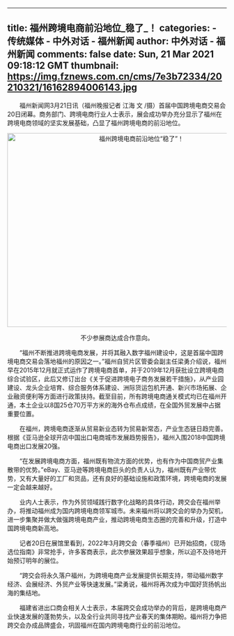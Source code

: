 
---
title: 福州跨境电商前沿地位_稳了_！
categories: 
    - 传统媒体
    - 中外对话 - 福州新闻
author: 中外对话 - 福州新闻
comments: false
date: Sun, 21 Mar 2021 09:18:12 GMT
thumbnail: https://img.fznews.com.cn/cms/7e3b72334/20210321/16162894006143.jpg
---

<div>   
<p>　　福州新闻网3月21日讯（福州晚报记者 江海 文 /摄）首届中国跨境电商交易会20日闭幕。商务部门、跨境电商行业人士表示，展会成功举办充分显示了福州在跨境电商领域的坚实发展基础，凸显了福州跨境电商的前沿地位。</p><p style="text-align: center;"><img width="600" height="444" title="福州跨境电商前沿地位“稳了”！" align style="width:600px;height:444px;" alt="福州跨境电商前沿地位“稳了”！" src="https://img.fznews.com.cn/cms/7e3b72334/20210321/16162894006143.jpg" border="0" referrerpolicy="no-referrer"></p><p style="text-align: center;"><span style="font-family: 楷体, 楷体_GB2312, SimKai;">不少参展商达成合作意向。</span></p><p>　　“福州不断推进跨境电商发展，并将其融入数字福州建设中，这是首届中国跨境电商交易会落地福州的原因之一。”福州自贸片区管委会副主任梁勇介绍说，福州早在2015年12月就正式运作了跨境电商首单，并于2019年12月获批设立跨境电商综合试验区，此后又修订出台《关于促进跨境电子商务发展若干措施》，从产业园建设、龙头企业培育、综合服务体系建设、洲际货运包机开通、新兴市场拓展、企业融资便利等方面进行政策扶持。截至目前，所有跨境电商通关模式均已在福州开通，本土企业以8国25仓70万平方米的海外仓布点成绩，在全国外贸发展中占据重要位置。</p><p>　　在福州，跨境电商逐渐从贸易新业态转为贸易新常态，产业生态链日趋完善。根据《亚马逊全球开店中国出口电商城市发展趋势报告》，福州入围2018中国跨境电商出口发展20强。</p><p>　　“在发展跨境电商方面，福州既有物流方面的优势，也有作为中国商贸产业集散带的优势。”eBay、亚马逊等跨境电商巨头的负责人认为，福州既有产业带优势，又有大量好的工厂和货品，还有良好的基础设施和政策环境，跨境电商的发展一定会越来越好。</p><p>　　业内人士表示，作为外贸领域践行数字化战略的具体行动，跨交会在福州举办，将推动福州成为国内跨境电商领军城市。未来福州将以跨交会的举办为契机，进一步集聚并做大做强跨境电商产业，推动跨境电商生态圈的完善和升级，打造中国跨境电商新高地。</p><p>　　记者20日在展馆里看到，2022年3月跨交会（春季福州）已开始招商，《现场选位指南》非常抢手，许多客商表示，此次参展效果超乎想象，所以迫不及待地开始预订明年的展位。</p><p>　　“跨交会将永久落户福州，为跨境电商产业发展提供长期支持，带动福州数字经济、会展经济、外贸产业等快速发展。”梁勇说，福州将再次成为中国好货扬帆出海的集结地。</p><p>　　福建省进出口商会相关人士表示，本届跨交会成功举办的背后，是跨境电商产业快速发展的蓬勃势头，以及全行业共同寻找产业春天的集体期盼。福州将力争把跨交会办成品牌盛会，巩固福州在国内跨境电商行业的前沿地位。</p>
        
</div>
            